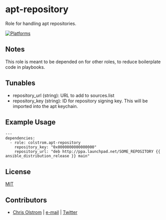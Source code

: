 # apt-repository

Role for handling apt repositories.

[![Platforms](http://img.shields.io/badge/platforms-ubuntu-lightgrey.svg?style=flat)](#)

Notes
-----
This role is meant to be depended on for other roles, to reduce boilerplate code in playbooks.

Tunables
--------
* repository_url (string): URL to add to sources.list
* repository_key (string): ID for repository signing key. This will be imported into the apt keychain.

Example Usage
-------------
    ---
    dependencies:
      - role: colstrom.apt-repository
        repository_key: "0x0000000000000000"
        repository_url: "deb http://ppa.launchpad.net/SOME_REPOSITORY {{ ansible_distribution_release }} main"

License
-------
[MIT](https://tldrlegal.com/license/mit-license)

Contributors
------------
* [Chris Olstrom](https://colstrom.github.io/) | [e-mail](mailto:chris@olstrom.com) | [Twitter](https://twitter.com/ChrisOlstrom)
